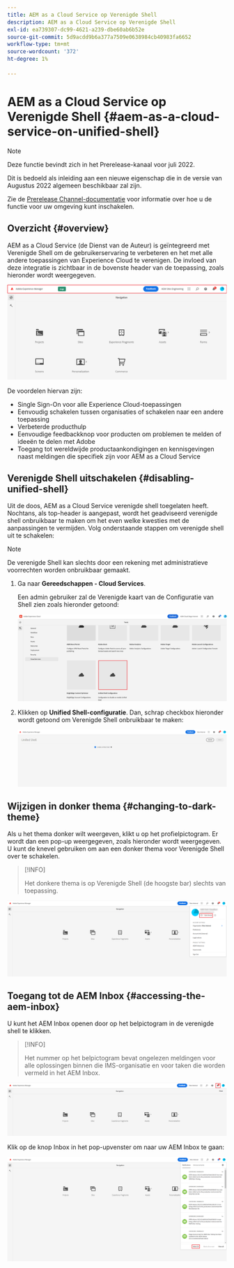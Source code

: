 ```yaml
---
title: AEM as a Cloud Service op Verenigde Shell
description: AEM as a Cloud Service op Verenigde Shell
exl-id: ea739307-dc99-4621-a239-dbe60ab6b52e
source-git-commit: 5d9acdd9b6a377a7509e0638984cb40983fa6652
workflow-type: tm+mt
source-wordcount: '372'
ht-degree: 1%

---
```


# AEM as a Cloud Service op Verenigde Shell {#aem-as-a-cloud-service-on-unified-shell}

>[!NOTE]
>Deze functie bevindt zich in het Prerelease-kanaal voor juli 2022.
>
>Dit is bedoeld als inleiding aan een nieuwe eigenschap die in de versie van Augustus 2022 algemeen beschikbaar zal zijn.
>
>Zie de [Prerelease Channel-documentatie](/help/release-notes/prerelease.md#enable-prerelease) voor informatie over hoe u de functie voor uw omgeving kunt inschakelen.

## Overzicht {#overview}

AEM as a Cloud Service (de Dienst van de Auteur) is geïntegreerd met Verenigde Shell om de gebruikerservaring te verbeteren en het met alle andere toepassingen van Experience Cloud te verenigen. De invloed van deze integratie is zichtbaar in de bovenste header van de toepassing, zoals hieronder wordt weergegeven.

![afbeelding](/help/overview/assets/unifiedshell_header.png)

De voordelen hiervan zijn:

* Single Sign-On voor alle Experience Cloud-toepassingen
* Eenvoudig schakelen tussen organisaties of schakelen naar een andere toepassing
* Verbeterde producthulp
* Eenvoudige feedbackknop voor producten om problemen te melden of ideeën te delen met Adobe
* Toegang tot wereldwijde productaankondigingen en kennisgevingen naast meldingen die specifiek zijn voor AEM as a Cloud Service

## Verenigde Shell uitschakelen {#disabling-unified-shell}

Uit de doos, AEM as a Cloud Service verenigde shell toegelaten heeft. Nochtans, als top-header is aangepast, wordt het geadviseerd verenigde shell onbruikbaar te maken om het even welke kwesties met de aanpassingen te vermijden. Volg onderstaande stappen om verenigde shell uit te schakelen:

>[!NOTE]
>De verenigde Shell kan slechts door een rekening met administratieve voorrechten worden onbruikbaar gemaakt.

1. Ga naar **Gereedschappen - Cloud Services**.

   Een admin gebruiker zal de Verenigde kaart van de Configuratie van Shell zien zoals hieronder getoond:

   ![afbeelding](/help/overview/assets/unifiedshell2.png)

1. Klikken op **Unified Shell-configuratie**. Dan, schrap checkbox hieronder wordt getoond om Verenigde Shell onbruikbaar te maken:

   ![afbeelding](/help/overview/assets/unifiedshell3.png)

## Wijzigen in donker thema {#changing-to-dark-theme}

Als u het thema donker wilt weergeven, klikt u op het profielpictogram. Er wordt dan een pop-up weergegeven, zoals hieronder wordt weergegeven. U kunt de knevel gebruiken om aan een donker thema voor Verenigde Shell over te schakelen.

>[!INFO]
>
>Het donkere thema is op Verenigde Shell (de hoogste bar) slechts van toepassing.

![afbeelding](/help/overview/assets/unifiedshell4.png)


## Toegang tot de AEM Inbox {#accessing-the-aem-inbox}

U kunt het AEM Inbox openen door op het belpictogram in de verenigde shell te klikken.

>[!INFO]
>
> Het nummer op het belpictogram bevat ongelezen meldingen voor alle oplossingen binnen die IMS-organisatie en voor taken die worden vermeld in het AEM Inbox.

![afbeelding](/help/overview/assets/unifiedshell5.png)

Klik op de knop Inbox in het pop-upvenster om naar uw AEM Inbox te gaan:

![afbeelding](/help/overview/assets/unifiedshell6.png)
